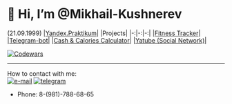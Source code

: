 # 👋 Hi, I’m @Mikhail-Kushnerev
(21.09.1999)
|[Yandex.Praktikum](https://practicum.yandex.ru/trainer/python-developer-plus/lesson/91c0af5b-d616-47e9-81ba-01ed0d62910c/)| |Projects|
|-:|-:|-:|
|[Fitness Tracker](https://github.com/Mikhail-Kushnerev/Fitness-Tracker)| |[Telegram-bot](https://github.com/Mikhail-Kushnerev/Pizza-bot)|
|[Cash & Calories Calculator](https://github.com/Mikhail-Kushnerev/Calculator-of-Money-and-Calories)|
|[Yatube (Social Network)](https://github.com/Mikhail-Kushnerev/hw05_final)|


[![Codewars](https://www.codewars.com/users/Mikhail-Kushnerev/badges/large)](https://www.codewars.com/users/Mikhail-Kushnerev)
____
How to contact with me:  
[![e-mail](https://github.com/Mikhail-Kushnerev/images/blob/main/yandex_mail.png)](mailto:mikushnerev@yandex.ru)
[![telegram](https://github.com/Mikhail-Kushnerev/images/blob/main/telegram_logo.png)](https://t.me/mikushnerev)
  - Phone: 8-(981)-788-68-65
<!---
Mikhail-Kushnerev/Mikhail-Kushnerev is a ✨ special ✨ repository because its `README.md` (this file) appears on your GitHub profile.
You can click the Preview link to take a look at your changes.
--->
